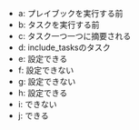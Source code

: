 - a: プレイブックを実行する前
- b: タスクを実行する前
- c: タスク一つ一つに摘要される
- d: include_tasksのタスク
- e: 設定できる
- f: 設定できない
- g: 設定できない
- h: 設定できる
- i: できない
- j: できる